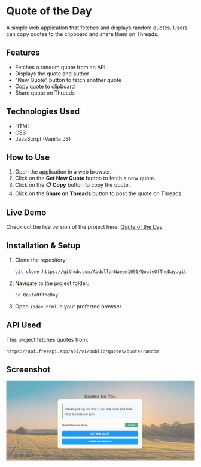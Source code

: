 # Quote of the Day

A simple web application that fetches and displays random quotes. Users can copy quotes to the clipboard and share them on Threads.

## Features

- Fetches a random quote from an API
- Displays the quote and author
- "New Quote" button to fetch another quote
- Copy quote to clipboard
- Share quote on Threads

## Technologies Used

- HTML
- CSS
- JavaScript (Vanilla JS)

## How to Use

1. Open the application in a web browser.
2. Click on the **Get New Quote** button to fetch a new quote.
3. Click on the **📋 Copy** button to copy the quote.
4. Click on the **Share on Threads** button to post the quote on Threads.

## Live Demo

Check out the live version of the project here: [Quote of the Day](https://qoute-of-the-day.vercel.app/)

## Installation & Setup

1. Clone the repository:
   ```bash
   git clone https://github.com/AbdullahNaeem1090/QouteOfTheDay.git
   ```
2. Navigate to the project folder:
   ```bash
   cd QouteOfTheDay
   ```
3. Open `index.html` in your preferred browser.

## API Used

This project fetches quotes from:
```
https://api.freeapi.app/api/v1/public/quotes/quote/random
```

## Screenshot

![Quote of the Day Screenshot](https://github.com/AbdullahNaeem1090/QouteOfTheDay/blob/main/Screenshot%202025-03-19%20174201.png?raw=true)


